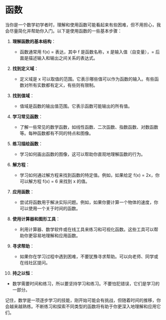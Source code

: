 # 函数

当你是一个数学初学者时，理解和使用函数可能看起来有些困难，但不用担心，我会尽量简化并帮助你入门。以下是使用函数的一些基本步骤：

1. **理解函数的基本结构**：
   - 函数通常用 f(x) = 表达，其中 f 是函数名称，x 是输入值（自变量），= 后面是描述输入和输出之间关系的表达式。

2. **找到定义域**：
   - 定义域是 x 可以取值的范围。它表示哪些值可以作为函数的输入。有些函数对所有实数都有定义，有些则有限制。

3. **找到值域**：
   - 值域是函数的输出值范围。它表示函数可能输出的所有值。

4. **学习常见函数**：
   - 了解一些常见的数学函数，如线性函数、二次函数、指数函数、对数函数等。每种函数都有不同的特点和图像。

5. **练习描绘函数**：
   - 学习如何画出函数的图像，这可以帮助你直观地理解函数的行为。

6. **解方程**：
   - 学习如何通过解方程来找到函数的特定值。例如，如果给定 f(x) = 2x，你可以解方程 f(x) = 6 来找到 x 的值。

7. **应用函数**：
   - 尝试将函数用于解决实际问题。例如，如果你要计算一个物体的速度，你可以使用一个关于时间的函数。

8. **使用计算器和图形工具**：
   - 利用计算器、数学软件或在线工具来练习和可视化函数。这些工具可以帮助你更容易地理解和应用函数。

9. **寻求帮助**：
   - 如果你在学习过程中遇到困难，不要犹豫寻求帮助。可以向老师、同学或在线社区提问。

10. **持之以恒**：
   - 数学需要时间和练习，所以要坚持学习和练习。不要怕犯错误，它们是学习的一部分。

记住，数学是一项逐步学习的技能，刚开始可能会有挑战，但随着时间的推移，你会越来越熟练。不断练习和探索不同类型的函数将有助于你更深入地理解和应用它们。